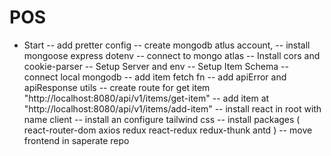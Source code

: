# POS

- Start
  -- add pretter config
  -- create mongodb atlus account,
  -- install mongoose express dotenv
  -- connect to mongo atlas
  -- Install cors and cookie-parser
  -- Setup Server and env
  -- Setup Item Schema
  -- connect local mongodb
  -- add item fetch fn
  -- add apiError and apiResponse utils
  -- create route for get item "http://localhost:8080/api/v1/items/get-item"
  -- add item at "http://localhost:8080/api/v1/items/add-item"
  -- install react in root with name client
  -- install an configure tailwind css
  -- install packages ( react-router-dom axios redux react-redux redux-thunk antd )
  -- move frontend in saperate repo
